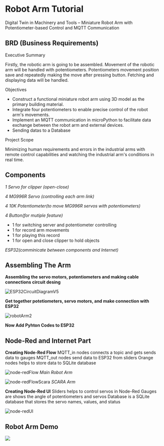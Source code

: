# Robot Arm Tutorial

Digital Twin in Machinery and Tools – Miniature Robot Arm with Potentiometer-based Control and MQTT Communication

## BRD (Business Requirements)

Executive Summary

Firstly, the robotic arm is going to be assembled. Movement of the robotic arm will be handled with
potentiometers. Potentiometers movement position save and repeatedly making the move after pressing button.
Fetching and displaying data will be handled.

Objectives

- Construct a functional miniature robot arm using 3D model as the primary building material.
- Integrate four potentiometers to enable precise control of the robot arm's movements.
- Implement an MQTT communication in microPython to facilitate data exchange between the
robot arm and external devices.
- Sending datas to a Database

Project Scope

Minimizing human requirements and errors in the industrial arms with remote control capabilities and
watching the industrial arm's conditions in real time.

## Components

*1 Servo for clipper (open-close)*

*4 MG996R Servo (controlling each arm link)*

*4 10K Potentiometer(to move MG996R servos with potentiometers)*

*4 Button(for mutiple feature)*
- 1 for switching server and potentiometer controlling
- 1 for record arm movements
- 1 for playing this record
- 1 for open and close clipper to hold objects

*ESP32(comminicate between components and Internet)*

## Assembling The Arm
**Assembling the servo motors, potentiometers and making cable connections circuit desing**

![ESP32CircuitDiagramV5](https://github.com/berkayguzel06/Robot-Arm/assets/98205992/23ebbd96-525e-4696-9a99-da37cd3d2bbf)

**Get together potetiometers, servo motors, and make connection with ESP32**

![robotArm2](https://github.com/berkayguzel06/Robot-Arm/assets/98205992/6be566cc-aa5a-4c35-b995-0484e72c797d)

**Now Add Pyhton Codes to ESP32**

## Node-Red and Internet Part

**Creating Node-Red Flow**
MQTT_in nodes connects a topic and gets sends data to gauges
MQTT_out nodes send data to ESP32  from sliders
Orange nodes helps to store data to SQLite database

![node-redFlow](https://github.com/berkayguzel06/Robot-Arm/assets/98205992/aac00e82-0267-46b0-9602-24e12cf8e93d)
*Main Robot Arm*

![node-redFlowScara](https://github.com/berkayguzel06/Robot-Arm/assets/98205992/76052f0e-2ddb-4db0-8cb8-28b0da98633b)
*SCARA Arm*

**Creating Node-Red UI**
Sliders helps to control servos in Node-Red
Gauges are shows the angle of potentiometers and servos
Database is a SQLite database that stores the servo names, values, and status

![node-redUI](https://github.com/berkayguzel06/Robot-Arm/assets/98205992/a1f10409-3f53-42a6-8686-6eeeba0e6468)

## Robot Arm Demo
![](https://drive.google.com/file/d/1fgrEn9rv6O4Lq0qHN0ewIDoMhQujrdZO/view?usp=sharing)
